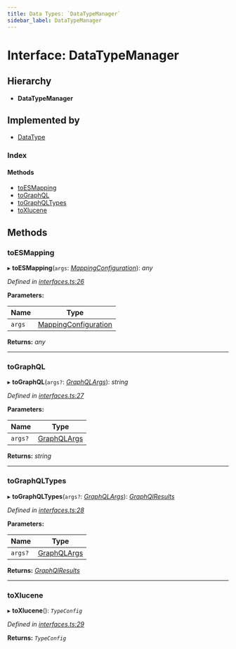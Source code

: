```yaml
---
title: Data Types: `DataTypeManager`
sidebar_label: DataTypeManager
---
```


# Interface: DataTypeManager

## Hierarchy

* **DataTypeManager**

## Implemented by

* [DataType](../classes/datatype.md)

### Index

#### Methods

* [toESMapping](datatypemanager.md#toesmapping)
* [toGraphQL](datatypemanager.md#tographql)
* [toGraphQLTypes](datatypemanager.md#tographqltypes)
* [toXlucene](datatypemanager.md#toxlucene)

## Methods

###  toESMapping

▸ **toESMapping**(`args`: *[MappingConfiguration](mappingconfiguration.md)*): *any*

*Defined in [interfaces.ts:26](https://github.com/terascope/teraslice/blob/9dc0f8b8/packages/data-types/src/interfaces.ts#L26)*

**Parameters:**

Name | Type |
------ | ------ |
`args` | [MappingConfiguration](mappingconfiguration.md) |

**Returns:** *any*

___

###  toGraphQL

▸ **toGraphQL**(`args?`: *[GraphQLArgs](graphqlargs.md)*): *string*

*Defined in [interfaces.ts:27](https://github.com/terascope/teraslice/blob/9dc0f8b8/packages/data-types/src/interfaces.ts#L27)*

**Parameters:**

Name | Type |
------ | ------ |
`args?` | [GraphQLArgs](graphqlargs.md) |

**Returns:** *string*

___

###  toGraphQLTypes

▸ **toGraphQLTypes**(`args?`: *[GraphQLArgs](graphqlargs.md)*): *[GraphQlResults](graphqlresults.md)*

*Defined in [interfaces.ts:28](https://github.com/terascope/teraslice/blob/9dc0f8b8/packages/data-types/src/interfaces.ts#L28)*

**Parameters:**

Name | Type |
------ | ------ |
`args?` | [GraphQLArgs](graphqlargs.md) |

**Returns:** *[GraphQlResults](graphqlresults.md)*

___

###  toXlucene

▸ **toXlucene**(): *`TypeConfig`*

*Defined in [interfaces.ts:29](https://github.com/terascope/teraslice/blob/9dc0f8b8/packages/data-types/src/interfaces.ts#L29)*

**Returns:** *`TypeConfig`*

